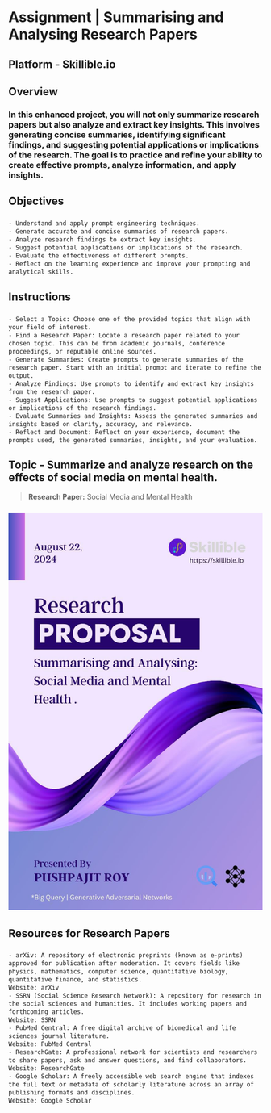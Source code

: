 # **Assignment | Summarising and Analysing Research Papers**

## Platform - Skillible.io
## **Overview**
### In this enhanced project, you will not only summarize research papers but also analyze and extract key insights. This involves generating concise summaries, identifying significant findings, and suggesting potential applications or implications of the research. The goal is to practice and refine your ability to create effective prompts, analyze information, and apply insights.
## **Objectives**
###
    - Understand and apply prompt engineering techniques.
    - Generate accurate and concise summaries of research papers.
    - Analyze research findings to extract key insights.
    - Suggest potential applications or implications of the research.
    - Evaluate the effectiveness of different prompts.
    - Reflect on the learning experience and improve your prompting and analytical skills.
## **Instructions**
### 
    - Select a Topic: Choose one of the provided topics that align with your field of interest.
    - Find a Research Paper: Locate a research paper related to your chosen topic. This can be from academic journals, conference proceedings, or reputable online sources.
    - Generate Summaries: Create prompts to generate summaries of the research paper. Start with an initial prompt and iterate to refine the output.
    - Analyze Findings: Use prompts to identify and extract key insights from the research paper.
    - Suggest Applications: Use prompts to suggest potential applications or implications of the research findings.
    - Evaluate Summaries and Insights: Assess the generated summaries and insights based on clarity, accuracy, and relevance.
    - Reflect and Document: Reflect on your experience, document the prompts used, the generated summaries, insights, and your evaluation.
## **Topic - Summarize and analyze research on the effects of social media on mental health.**
> **Research Paper:** Social Media and Mental Health
### ![Used Machine learning](https://github.com/pushpajit-dev/Research-Paper-Summary-Project/blob/351b0c6e4b5679f89779c69f0895f18b700ad16b/photo_2024-11-07_08-10-56.jpg)
## **Resources for Research Papers**
### 
    - arXiv: A repository of electronic preprints (known as e-prints) approved for publication after moderation. It covers fields like physics, mathematics, computer science, quantitative biology, quantitative finance, and statistics.
    Website: arXiv
    - SSRN (Social Science Research Network): A repository for research in the social sciences and humanities. It includes working papers and forthcoming articles.
    Website: SSRN
    - PubMed Central: A free digital archive of biomedical and life sciences journal literature.
    Website: PubMed Central
    - ResearchGate: A professional network for scientists and researchers to share papers, ask and answer questions, and find collaborators.
    Website: ResearchGate
    - Google Scholar: A freely accessible web search engine that indexes the full text or metadata of scholarly literature across an array of publishing formats and disciplines.
    Website: Google Scholar

